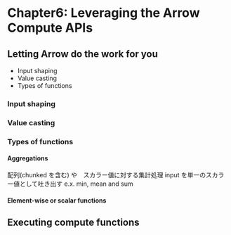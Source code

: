 # Chapter6: Leveraging the Arrow Compute APIs

## Letting Arrow do the work for you

- Input shaping
- Value casting
- Types of functions

### Input shaping

### Value casting

### Types of functions
#### Aggregations
配列(chunked を含む) や　スカラー値に対する集計処理
input を単一のスカラー値として吐き出す
e.x. min, mean and sum

#### Element-wise or scalar functions

## Executing compute functions
